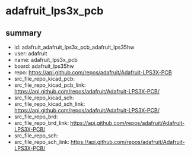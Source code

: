 # adafruit_lps3x_pcb
 
## summary 
* id: adafruit_adafruit_lps3x_pcb_adafruit_lps35hw
* user: adafruit
* name: adafruit_lps3x_pcb
* board: adafruit_lps35hw
* repo: https://api.github.com/repos/adafruit/Adafruit-LPS3X-PCB
* src_file_repo_kicad_pcb: 
* src_file_repo_kicad_pcb_link: https://api.github.com/repos/adafruit/Adafruit-LPS3X-PCB/
* src_file_repo_kicad_sch: 
* src_file_repo_kicad_sch_link: https://api.github.com/repos/adafruit/Adafruit-LPS3X-PCB/
* src_file_repo_brd: 
* src_file_repo_brd_link: https://api.github.com/repos/adafruit/Adafruit-LPS3X-PCB/
* src_file_repo_sch: 
* src_file_repo_sch_link: https://api.github.com/repos/adafruit/Adafruit-LPS3X-PCB/




